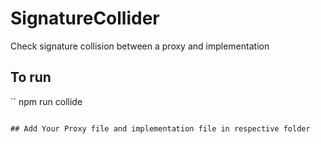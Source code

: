 # SignatureCollider
Check signature collision between a proxy and implementation 


## To run 

``
npm run collide <Proxy Contract Name> <Implementation contract Name > 
```

## Add Your Proxy file and implementation file in respective folder
